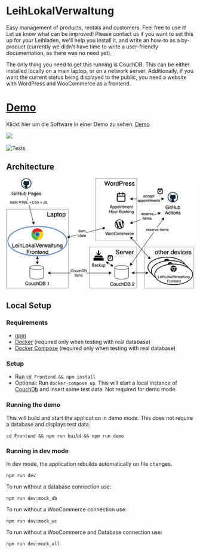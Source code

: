 # LeihLokalVerwaltung

Easy management of products, rentals and customers. Feel free to use it! Let us know what can be improved! Please contact us if you want to set this up for your Leihladen, we'll help you install it, and write an how-to as a by-product (currently we didn't have time to write a user-friendly documentation, as there was no need yet).

The only thing you need to get this running is CouchDB. This can be either installed locally on a main laptop, or on a network server. Additionally, if you want the current status being displayed to the public, you need a website with WordPress and WooCommerce as a frontend.


# [Demo](https://leih-lokal.github.io/LeihLokalVerwaltung/demo)

Klickt hier um die Software in einer Demo zu sehen: [Demo](https://leih-lokal.github.io/LeihLokalVerwaltung/demo)

[<img src="https://user-images.githubusercontent.com/14980558/128120460-9812a75d-64fb-4f69-b305-d283aa9f5bc3.gif" width="800">](https://leih-lokal.github.io/LeihLokalVerwaltung/demo)

![Tests](https://github.com/leih-lokal/LeihLokalVerwaltung/workflows/Test,%20Build%20and%20Deploy/badge.svg)

## Architecture
![Architecture](architecture.png)

## Local Setup

### Requirements

- [npm](https://github.com/npm/cli)
- [Docker](https://www.docker.com/) (required only when testing with real database)
- [Docker Compose](https://docs.docker.com/compose/install/) (required only when testing with real database)

### Setup

- Run `cd Frontend && npm install`
- Optional: Run `docker-compose up`. This will start a local instance of [CouchDb](https://couchdb.apache.org/) and insert some test data. Not required for demo mode.

### Running the demo

This will build and start the application in demo mode. This does not require a database and displays test data.

    cd Frontend && npm run build && npm run demo

### Running in dev mode

In dev mode, the application rebuilds automatically on file changes.

    npm run dev

To run without a database connection use:

    npm run dev:mock_db

To run without a WooCommerce connection use:

    npm run dev:mock_wc

To run without a WooCommerce and Database connection use:

    npm run dev:mock_all
